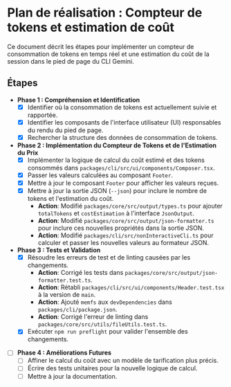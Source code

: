 # Plan de réalisation : Compteur de tokens et estimation de coût

Ce document décrit les étapes pour implémenter un compteur de consommation de tokens en temps réel et une estimation du coût de la session dans le pied de page du CLI Gemini.

## Étapes

- **Phase 1 : Compréhension et Identification**
  - [x] Identifier où la consommation de tokens est actuellement suivie et rapportée.
  - [x] Identifier les composants de l'interface utilisateur (UI) responsables du rendu du pied de page.
  - [x] Rechercher la structure des données de consommation de tokens.

- **Phase 2 : Implémentation du Compteur de Tokens et de l'Estimation du Prix**
  - [x] Implémenter la logique de calcul du coût estimé et des tokens consommés dans `packages/cli/src/ui/components/Composer.tsx`.
  - [x] Passer les valeurs calculées au composant `Footer`.
  - [x] Mettre à jour le composant `Footer` pour afficher les valeurs reçues.
  - [x] Mettre à jour la sortie JSON (`--json`) pour inclure le nombre de tokens et l'estimation du coût.
    - **Action**: Modifié `packages/core/src/output/types.ts` pour ajouter `totalTokens` et `costEstimation` à l'interface `JsonOutput`.
    - **Action**: Modifié `packages/core/src/output/json-formatter.ts` pour inclure ces nouvelles propriétés dans la sortie JSON.
    - **Action**: Modifié `packages/cli/src/nonInteractiveCli.ts` pour calculer et passer les nouvelles valeurs au formateur JSON.

- **Phase 3 : Tests et Validation**
  - [x] Résoudre les erreurs de test et de linting causées par les changements.
    - **Action**: Corrigé les tests dans `packages/core/src/output/json-formatter.test.ts`.
    - **Action**: Rétabli `packages/cli/src/ui/components/Header.test.tsx` à la version de `main`.
    - **Action**: Ajouté `memfs` aux `devDependencies` dans `packages/cli/package.json`.
    - **Action**: Corrigé l'erreur de linting dans `packages/core/src/utils/fileUtils.test.ts`.
  - [x] Exécuter `npm run preflight` pour valider l'ensemble des changements.

- [ ] **Phase 4 : Améliorations Futures**
  - [ ] Affiner le calcul du coût avec un modèle de tarification plus précis.
  - [ ] Écrire des tests unitaires pour la nouvelle logique de calcul.
  - [ ] Mettre à jour la documentation.

